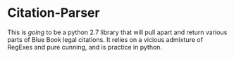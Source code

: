 Citation-Parser
===============

This is *going* to be a python 2.7 library that will pull apart and return various parts of Blue Book legal citations. It relies on a vicious admixture of RegExes and pure cunning, and is practice in python.
